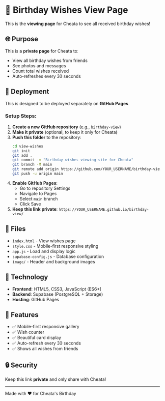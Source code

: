 # 🎉 Birthday Wishes View Page

This is the **viewing page** for Cheata to see all received birthday wishes!

## 🌐 Purpose

This is a **private page** for Cheata to:
- View all birthday wishes from friends
- See photos and messages
- Count total wishes received
- Auto-refreshes every 30 seconds

## 🚀 Deployment

This is designed to be deployed separately on **GitHub Pages**.

### Setup Steps:

1. **Create a new GitHub repository** (e.g., `birthday-view`)
2. **Make it private** (optional, to keep it only for Cheata)
3. **Push this folder** to the repository:
   ```bash
   cd view-wishes
   git init
   git add .
   git commit -m "Birthday wishes viewing site for Cheata"
   git branch -M main
   git remote add origin https://github.com/YOUR_USERNAME/birthday-view.git
   git push -u origin main
   ```
4. **Enable GitHub Pages**:
   - Go to repository Settings
   - Navigate to Pages
   - Select `main` branch
   - Click Save
5. **Keep this link private**: `https://YOUR_USERNAME.github.io/birthday-view/`

## 📁 Files

- `index.html` - View wishes page
- `style.css` - Mobile-first responsive styling
- `app.js` - Load and display logic
- `supabase-config.js` - Database configuration
- `image/` - Header and background images

## 🔧 Technology

- **Frontend**: HTML5, CSS3, JavaScript (ES6+)
- **Backend**: Supabase (PostgreSQL + Storage)
- **Hosting**: GitHub Pages

## 🎨 Features

- ✅ Mobile-first responsive gallery
- ✅ Wish counter
- ✅ Beautiful card display
- ✅ Auto-refresh every 30 seconds
- ✅ Shows all wishes from friends

## 🔒 Security

Keep this link **private** and only share with Cheata!

---

Made with ❤️ for Cheata's Birthday
